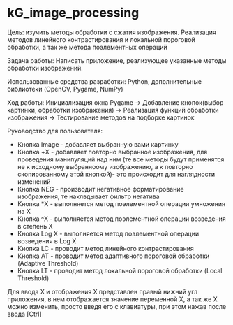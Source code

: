 # kG_image_processing
Цель: изучить методы обработки с сжатия изображения. Реализация методов линейного контрастирования и локальной пороговой обработки, а так же метода поэлементных операций

Задача работы: Написать приложение, реализующее указанные  методы
обработки изображений.

Использованные средства разработки: Python, дополнительные библиотеки (OpenCV, Pygame, NumPy)

Ход работы: Инициализация окна Pygame -> Добавление кнопок(выбор картинки, обработки изображения) -> Реализация функций обработки изображения -> Тестирование методов на подборке картинок

Руководство для пользователя:
- Кнопка Image - добавляет выбранную вами картинку
- Кнопка +X - добавляет повторно выбранное изображения, для проведения манипуляций над ним (те все методы будут применятся не к исходному выбранноому изображению, а к повторно скопированному этой кнопкой)- это происходит для наглядности изменений
- Кнопка NEG - производит негативное форматирование изображения, те наклвдывает фильтр негатива
- Кнопка *X - выполняется метод поэлементной операции умножения на X
- Кнопка ^X - выполняется метод поэлементной операции возведения в степень X
- Кнопка Log X - выполняется метод поэлементной операции возведения в Log X
- Кнопка LC - проводит метод линейного контрастирования 
- Кнопка AT - проводит метод адаптивного пороговой обработки (Adaptive Threshold)
- Кнопка LT - проводит метод локальной пороговой обработки (Local Threshold)
 
Для ввода Х и отображения Х представлен правый нижний угл приложения, в нем отображается значение переменной X, а так же X можно изменить, просто введя его с клавиатуры, при этом нажав после ввода [Ctrl]
